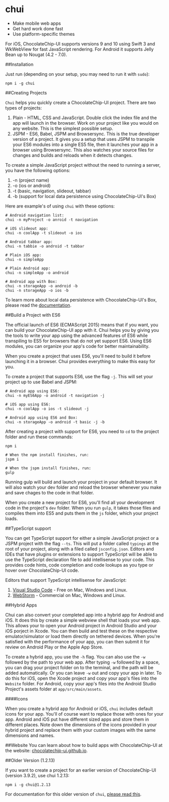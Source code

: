 chui
=======

- Make mobile web apps
- Get hard work done fast
- Use platform-specific themes


For iOS, ChocolateChip-UI supports versions 9 and 10 using Swift 3 and WkWebView for fast JavaScript rendering. For Android it supports Jelly Bean up to Nougat (4.2 - 7.0).

##Installation

Just run (depending on your setup, you may need to run it with `sudo`):

```
npm i -g chui
```

##Creating Projects

`Chui` helps you quickly create a ChocolateChip-UI project. There are two types of projects: 

1. Plain - HTML, CSS and JavaScript. Double click the index file and the app will launch in the browser. Work on your project like you would on any website. This is the simplest possible setup.
2. JSPM - ES6, Babel, JSPM and Browsersync. This is the true developer version of a project. It gives you a setup that uses JSPM to transpile your ES6 modules into a single ES5 file, then it launches your app in a browser using Browsersync. This also watches your source files for changes and builds and reloads when it detects changes.

To create a simple JavaScript project without the need to running a server, you have the following options:

1. -n (project name)
2. -o (ios or android)
3. -t (basic, navigation, slideout, tabbar)
4. -b (support for local data persistence using ChocolateChip-UI's Box)

Here are example's of using `chui` with these options:

```
# Android navigation list:
chui -n myProject -o anroid -t navigation

# iOS slideout app:
chui -n coolApp -t slideout -o ios

# Android tabbar app:
chui -n tabbie -o android -t tabbar

# Plain iOS app:
chui -n simpleApp

# Plain Android app:
chui -n simpleApp -o android

# Android app with Box:
chui -n storageApp -o android -b
chui -n storageApp -o ios -b
```

To learn more about local data persistence with ChocolateChip-UI's Box, please read the [documentation](https://chocolatechip-ui.github.io/v4/docs/box/box-intro.html).

##Build a Project with ES6

The official launch of ES6 (ECMAScript 2015) means that if you want, you can build your ChocolateChip-UI app with it. Chui helps you by giving you the tools to write your app using the advanced features of ES6 while transpiling to ES5 for browsers that do not yet support ES6. Using ES6 modules, you can organize your app's code for better maintainability.

When you create a project that uses ES6, you'll need to build it before launching it in a browser. Chui provides everything to make this easy for you.

To create a project that supports ES6, use the flag `-j`. This will set your project up to use Babel and JSPM:

```
# Android app using ES6:
chui -n myES6App -o android -t navigation -j

# iOS app using ES6:
chui -n coolApp -o ios -t slideout -j

# Android app using ES6 and Box:
chui -n storageApp -o android -t basic -j -b

```

After creating a project with support for ES6, you need to `cd` to the project folder and run these commands:

```
npm i

# When the npm install finishes, run:
jspm i

# When the jspm install finishes, run:
gulp
```

Running gulp will build and launch your project in your default browser. It will also watch your dev folder and reload the browser whenever you make and save chages to the code in that folder.

When you create a new project for ES6, you'll find all your development code in the project's `dev` folder. When you run `gulp`, it takes those files and compiles them into ES5 and puts them in the `js` folder, which your project loads.

##TypeScript support

You can get TypeScript support for either a simple JavaScript project or a JSPM project with the flag `--ts`. This will put a folder called `typings` at the root of your project, along with a filed called `jsconfig.json`. Editors and IDEs that have plugins or extensions to support TypeScript will be able to use the TypeScript declaration file to add intellisense to your code. This provides code hints, code completion and code lookups as you type or hover over ChocolateChip-UI code.

Editors that support TypeScript intellisense for JavaScript:

1. [Visual Studio Code](http://code.visualstudio.com) - Free on Mac, Windows and Linux.
2. [WebStorm](https://www.jetbrains.com/webstorm/) - Commercial on Mac, Windows and Linux.

##Hybrid Apps

Chui can also convert your completed app into a hybrid app for Android and iOS. It does this by create a simple webview shell that loads your web app. This allows your to open your Android project in Android Studio and your iOS porject in Xcode. You can then build and test these on the respective emulator/simulator or load them directly on tethered devices. When you're satisfied with the performance of your app, you can then submit it for review on Android Play or the Apple App Store.

To create a hybrid app, you use the `-h` flag. You can also use the `-w` followed by the path to your web app. After typing `-w` followed by a space, you can drag your project folder on to the terminal, and the path will be added automatically. Or you can leave `-w` out and copy your app in later. To do this for iOS, open the Xcode project and copy your app's files into the `Website` folder. For Android, copy your app's files into the Android Studio Project's assets folder at `app/src/main/assets`.

####Icons

When you create a hybrid app for Android or iOS, `chui` includes default icons for your app. You'll of course want to replace those with ones for your app. Android and iOS put have different sized apps and store them in different places. Note down the dimensions of the icons provided in your hybrid project and replace them with your custom images with the same dimensions and names. 

##Website
You can learn about how to build apps with ChocolateChip-UI at the website: [chocolatechip-ui.github.io](https://chocolatechip-ui.github.io).


##Older Version (1.2.13)

If you want to create a project for an earlier version of ChocolateChip-UI (version 3.9.2), use chui 1.2.13:

```
npm i -g chui@1.2.13
```
For documentation for this older version of `chui`, [please read this](https://chocolatechip-ui.github.io/v3/documentation/building.html#chui_project_builder).

